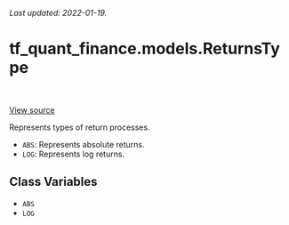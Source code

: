 <!--
This file is generated by a tool. Do not edit directly.
For open-source contributions the docs will be updated automatically.
-->

*Last updated: 2022-01-19.*

<div itemscope itemtype="http://developers.google.com/ReferenceObject">
<meta itemprop="name" content="tf_quant_finance.models.ReturnsType" />
<meta itemprop="path" content="Stable" />
<meta itemprop="property" content="ABS"/>
<meta itemprop="property" content="LOG"/>
</div>

# tf_quant_finance.models.ReturnsType

<!-- Insert buttons and diff -->

<table class="tfo-notebook-buttons tfo-api" align="left">
</table>

<a target="_blank" href="https://github.com/google/tf-quant-finance/blob/master/tf_quant_finance/models/realized_volatility.py">View source</a>



Represents types of return processes.

<!-- Placeholder for "Used in" -->

* `ABS`: Represents absolute returns.
* `LOG`: Represents log returns.

## Class Variables

* `ABS` <a id="ABS"></a>
* `LOG` <a id="LOG"></a>

